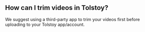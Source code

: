 ## How can I trim videos in Tolstoy?

We suggest using a third-party app to trim your videos first before uploading to your Tolstoy app/account.
